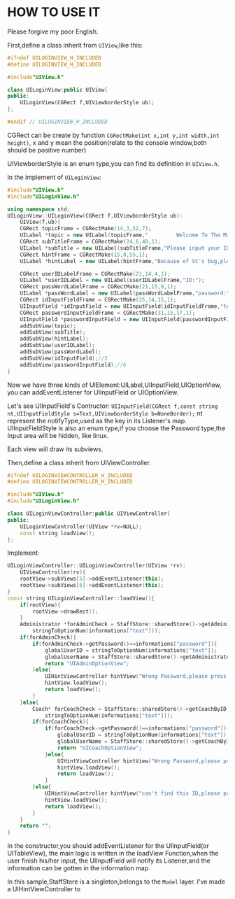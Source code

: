 # HOW TO USE IT
   
Please forgive my poor English.   
   
   
First,define a class inherit from `UIView`,like this:
```cpp
#ifndef UILOGINVIEW_H_INCLUDED
#define UILOGINVIEW_H_INCLUDED

#include"UIView.h"

class UILoginView:public UIView{
public:
    UILoginView(CGRect f,UIViewborderStyle ub);
};

#endif // UILOGINVIEW_H_INCLUDED
```
CGRect can be create by function `CGRectMake(int x,int y,int width,int height)`,
x and y mean the position(relate to the console window,both should be positive number)

UIViewborderStyle is an enum type,you can find its definition in `UIView.h`.

In the implement of `UILoginView`:
```cpp
#include"UIView.h"
#include"UILoginView.h"

using namespace std;
UILoginView::UILoginView(CGRect f,UIViewborderStyle ub):
    UIView(f,ub){
    CGRect topicFrame = CGRectMake(14,3,52,7);
    UILabel *topic = new UILabel(topicFrame,"         Welcome To The Management System",EqualSignBorder);
    CGRect subTitleFrame = CGRectMake(24,6,40,1);
    UILabel *subTitle = new UILabel(subTitleFrame,"Please input your ID and Password");
    CGRect hintFrame = CGRectMake(15,8,55,1);
    UILabel *hintLabel = new UILabel(hintFrame,"Because of VC's bug,please press the [Enter] twice");

    CGRect userIDLabelFrame = CGRectMake(21,14,4,1);
    UILabel *userIDLabel = new UILabel(userIDLabelFrame,"ID:");
    CGRect passWordLabelFrame = CGRectMake(21,15,9,1);
    UILabel *passWordLabel = new UILabel(passWordLabelFrame,"password:");
    CGRect idInputFieldFrame = CGRectMake(25,14,15,1);
    UIInputField *idInputField = new UIInputField(idInputFieldFrame,"text",Text);
    CGRect passwordInputFieldFrame = CGRectMake(31,15,17,1);
    UIInputField *passwordInputField = new UIInputField(passwordInputFieldFrame,"password",Password);
    addSubView(topic);
    addSubView(subTitle);
    addSubView(hintLabel);
    addSubView(userIDLabel);
    addSubView(passWordLabel);
    addSubView(idInputField);//5
    addSubView(passwordInputField);//6
}
```

Now we have three kinds of UIElement:UILabel,UIInputField,UIOptionView,
you can addEventListener for UIInputField or UIOptionView.

Let's see UIInputField's Contructor:
`UIInputField(CGRect f,const string nt,UIInputFieldStyle s=Text,UIViewborderStyle b=NoneBorder);`
nt represent the notifyType,used as the key in its Listener's map.
UIInputFieldStyle is also an enum type,if you choose the Password type,the Input area will be hidden,
like linux.

Each view will draw its subviews.

Then,define a class inherit from UIViewController.
```cpp
#ifndef UILOGINVIEWCONTROLLER_H_INCLUDED
#define UILOGINVIEWCONTROLLER_H_INCLUDED

#include"UIView.h"
#include"UILoginView.h"

class UILoginViewController:public UIViewController{
public:
    UILoginViewController(UIView *rv=NULL);
    const string loadView();
};
```
Implement:
```cpp
UILoginViewController::UILoginViewController(UIView *rv):
    UIViewController(rv){
    rootView->subViews[5]->addEventListener(this);
    rootView->subViews[6]->addEventListener(this);
}
const string UILoginViewController::loadView(){
    if(rootView){
        rootView->drawRect();
    }
    Administrator *forAdminCheck = StaffStore::sharedStore()->getAdministratorByID(
        stringToOptionNum(informations["text"]));
    if(forAdminCheck){
        if(forAdminCheck->getPassword()==informations["password"]){
            globalUserID = stringToOptionNum(informations["text"]);
            globalUserName = StaffStore::sharedStore()->getAdministratorByID(globalUserID)->getName();
            return "UIAdminOptionView";
        }else{
            UIHintViewController hintView("Wrong Password,please press [Enter] to go back to the LoginView");
            hintView.loadView();
            return loadView();
        }
    }else{
        Coach* forCoachCheck = StaffStore::sharedStore()->getCoachByID(
            stringToOptionNum(informations["text"]));
        if(forCoachCheck){
            if(forCoachCheck->getPassword()==informations["password"]){
                globalUserID = stringToOptionNum(informations["text"]);
                globalUserName = StaffStore::sharedStore()->getCoachByID(globalUserID)->getName();
                return "UICoachOptionView";
            }else{
                UIHintViewController hintView("Wrong Password,please press [Enter] to go back to the LoginView");
                hintView.loadView();
                return loadView();
            }
        }else{
            UIHintViewController hintView("can't find this ID,please press [Enter] to go back to the LoginView");
            hintView.loadView();
            return loadView();
        }
    }
    return "";
}
```

In the constructor,you should addEventListener for the UIInputField(or UITableView),
the main logic is written in the loadView Function,when the user finish his/her input,
the UIInputField will notify its Listener,and the information can be gotten in the information map.

In this sample,StaffStore is a singleton,belongs to the `Model` layer.
I've made a UIHintViewController to 
